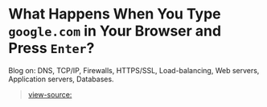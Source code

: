 # What Happens When You Type `google.com` in Your Browser and Press `Enter`?

Blog on: DNS, TCP/IP, Firewalls, HTTPS/SSL, Load-balancing, Web servers, Application servers, Databases.
> [view-source:](https://github.com/festusmaithyakcau/alx-system_engineering-devops/blob/master/0x11-what_happens_when_your_type_google_com_in_your_browser_and_press_enter/blog_post.md)
